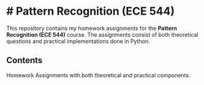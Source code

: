 # # Pattern Recognition (ECE 544) 

This repository contains my homework assignments for the **Pattern Recognition (ECE 544)** course. The assignments consist of both theoretical questions and practical implementations done in Python.

## Contents

 Homework Assignments with both theoretical and practical components.
 
